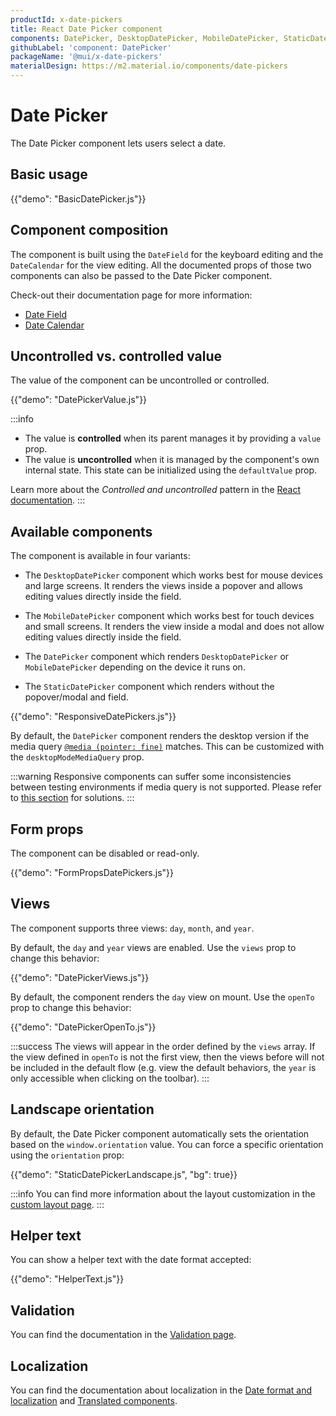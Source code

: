 ```yaml
---
productId: x-date-pickers
title: React Date Picker component
components: DatePicker, DesktopDatePicker, MobileDatePicker, StaticDatePicker
githubLabel: 'component: DatePicker'
packageName: '@mui/x-date-pickers'
materialDesign: https://m2.material.io/components/date-pickers
---
```


# Date Picker

<p class="description">The Date Picker component lets users select a date.</p>

## Basic usage

{{"demo": "BasicDatePicker.js"}}

## Component composition

The component is built using the `DateField` for the keyboard editing and the `DateCalendar` for the view editing.
All the documented props of those two components can also be passed to the Date Picker component.

Check-out their documentation page for more information:

- [Date Field](/x/react-date-pickers/date-field/)
- [Date Calendar](/x/react-date-pickers/date-calendar/)

## Uncontrolled vs. controlled value

The value of the component can be uncontrolled or controlled.

{{"demo": "DatePickerValue.js"}}

:::info

- The value is **controlled** when its parent manages it by providing a `value` prop.
- The value is **uncontrolled** when it is managed by the component's own internal state. This state can be initialized using the `defaultValue` prop.

Learn more about the _Controlled and uncontrolled_ pattern in the [React documentation](https://react.dev/learn/sharing-state-between-components#controlled-and-uncontrolled-components).
:::

## Available components

The component is available in four variants:

- The `DesktopDatePicker` component which works best for mouse devices and large screens.
  It renders the views inside a popover and allows editing values directly inside the field.

- The `MobileDatePicker` component which works best for touch devices and small screens.
  It renders the view inside a modal and does not allow editing values directly inside the field.

- The `DatePicker` component which renders `DesktopDatePicker` or `MobileDatePicker` depending on the device it runs on.

- The `StaticDatePicker` component which renders without the popover/modal and field.

{{"demo": "ResponsiveDatePickers.js"}}

By default, the `DatePicker` component renders the desktop version if the media query [`@media (pointer: fine)`](https://developer.mozilla.org/en-US/docs/Web/CSS/@media/pointer) matches.
This can be customized with the `desktopModeMediaQuery` prop.

:::warning
Responsive components can suffer some inconsistencies between testing environments if media query is not supported.
Please refer to [this section](/x/react-date-pickers/base-concepts/#testing-caveats) for solutions.
:::

## Form props

The component can be disabled or read-only.

{{"demo": "FormPropsDatePickers.js"}}

## Views

The component supports three views: `day`, `month`, and `year`.

By default, the `day` and `year` views are enabled.
Use the `views` prop to change this behavior:

{{"demo": "DatePickerViews.js"}}

By default, the component renders the `day` view on mount.
Use the `openTo` prop to change this behavior:

{{"demo": "DatePickerOpenTo.js"}}

:::success
The views will appear in the order defined by the `views` array.
If the view defined in `openTo` is not the first view, then the views before will not be included in the default flow
(e.g. view the default behaviors, the `year` is only accessible when clicking on the toolbar).
:::

## Landscape orientation

By default, the Date Picker component automatically sets the orientation based on the `window.orientation` value.
You can force a specific orientation using the `orientation` prop:

{{"demo": "StaticDatePickerLandscape.js", "bg": true}}

:::info
You can find more information about the layout customization in the [custom layout page](/x/react-date-pickers/custom-layout/).
:::

## Helper text

You can show a helper text with the date format accepted:

{{"demo": "HelperText.js"}}

## Validation

You can find the documentation in the [Validation page](/x/react-date-pickers/validation/).

## Localization

You can find the documentation about localization in the [Date format and localization](/x/react-date-pickers/adapters-locale/) and [Translated components](/x/react-date-pickers/localization/).
